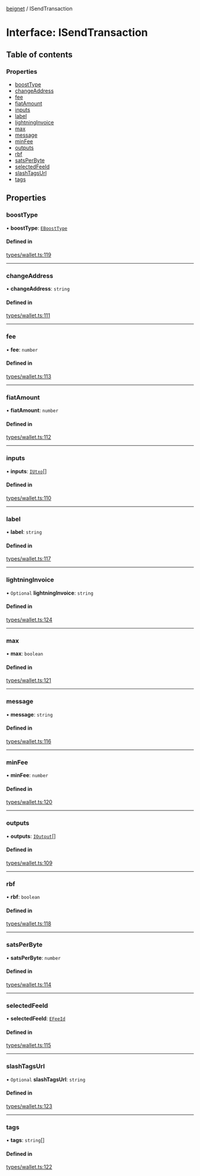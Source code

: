 [beignet](../README.md) / ISendTransaction

# Interface: ISendTransaction

## Table of contents

### Properties

- [boostType](ISendTransaction.md#boosttype)
- [changeAddress](ISendTransaction.md#changeaddress)
- [fee](ISendTransaction.md#fee)
- [fiatAmount](ISendTransaction.md#fiatamount)
- [inputs](ISendTransaction.md#inputs)
- [label](ISendTransaction.md#label)
- [lightningInvoice](ISendTransaction.md#lightninginvoice)
- [max](ISendTransaction.md#max)
- [message](ISendTransaction.md#message)
- [minFee](ISendTransaction.md#minfee)
- [outputs](ISendTransaction.md#outputs)
- [rbf](ISendTransaction.md#rbf)
- [satsPerByte](ISendTransaction.md#satsperbyte)
- [selectedFeeId](ISendTransaction.md#selectedfeeid)
- [slashTagsUrl](ISendTransaction.md#slashtagsurl)
- [tags](ISendTransaction.md#tags)

## Properties

### boostType

• **boostType**: [`EBoostType`](../enums/EBoostType.md)

#### Defined in

[types/wallet.ts:119](https://github.com/coreyphillips/beignet/blob/f8e8e28/src/types/wallet.ts#L119)

___

### changeAddress

• **changeAddress**: `string`

#### Defined in

[types/wallet.ts:111](https://github.com/coreyphillips/beignet/blob/f8e8e28/src/types/wallet.ts#L111)

___

### fee

• **fee**: `number`

#### Defined in

[types/wallet.ts:113](https://github.com/coreyphillips/beignet/blob/f8e8e28/src/types/wallet.ts#L113)

___

### fiatAmount

• **fiatAmount**: `number`

#### Defined in

[types/wallet.ts:112](https://github.com/coreyphillips/beignet/blob/f8e8e28/src/types/wallet.ts#L112)

___

### inputs

• **inputs**: [`IUtxo`](IUtxo.md)[]

#### Defined in

[types/wallet.ts:110](https://github.com/coreyphillips/beignet/blob/f8e8e28/src/types/wallet.ts#L110)

___

### label

• **label**: `string`

#### Defined in

[types/wallet.ts:117](https://github.com/coreyphillips/beignet/blob/f8e8e28/src/types/wallet.ts#L117)

___

### lightningInvoice

• `Optional` **lightningInvoice**: `string`

#### Defined in

[types/wallet.ts:124](https://github.com/coreyphillips/beignet/blob/f8e8e28/src/types/wallet.ts#L124)

___

### max

• **max**: `boolean`

#### Defined in

[types/wallet.ts:121](https://github.com/coreyphillips/beignet/blob/f8e8e28/src/types/wallet.ts#L121)

___

### message

• **message**: `string`

#### Defined in

[types/wallet.ts:116](https://github.com/coreyphillips/beignet/blob/f8e8e28/src/types/wallet.ts#L116)

___

### minFee

• **minFee**: `number`

#### Defined in

[types/wallet.ts:120](https://github.com/coreyphillips/beignet/blob/f8e8e28/src/types/wallet.ts#L120)

___

### outputs

• **outputs**: [`IOutput`](IOutput.md)[]

#### Defined in

[types/wallet.ts:109](https://github.com/coreyphillips/beignet/blob/f8e8e28/src/types/wallet.ts#L109)

___

### rbf

• **rbf**: `boolean`

#### Defined in

[types/wallet.ts:118](https://github.com/coreyphillips/beignet/blob/f8e8e28/src/types/wallet.ts#L118)

___

### satsPerByte

• **satsPerByte**: `number`

#### Defined in

[types/wallet.ts:114](https://github.com/coreyphillips/beignet/blob/f8e8e28/src/types/wallet.ts#L114)

___

### selectedFeeId

• **selectedFeeId**: [`EFeeId`](../enums/EFeeId.md)

#### Defined in

[types/wallet.ts:115](https://github.com/coreyphillips/beignet/blob/f8e8e28/src/types/wallet.ts#L115)

___

### slashTagsUrl

• `Optional` **slashTagsUrl**: `string`

#### Defined in

[types/wallet.ts:123](https://github.com/coreyphillips/beignet/blob/f8e8e28/src/types/wallet.ts#L123)

___

### tags

• **tags**: `string`[]

#### Defined in

[types/wallet.ts:122](https://github.com/coreyphillips/beignet/blob/f8e8e28/src/types/wallet.ts#L122)
